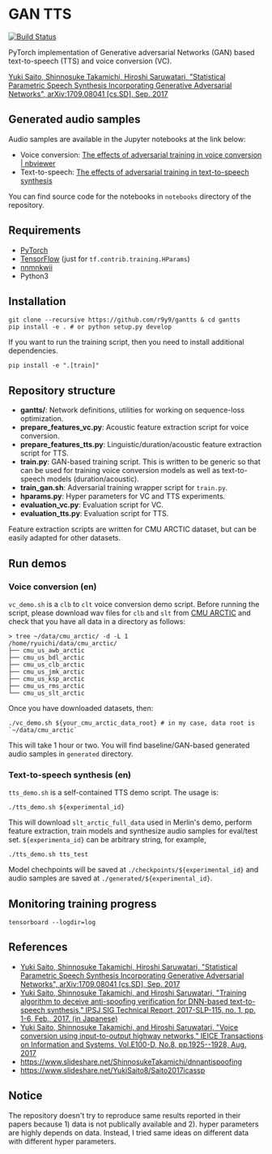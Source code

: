 # GAN TTS

[![Build Status](https://travis-ci.org/r9y9/gantts.svg?branch=master)](https://travis-ci.org/r9y9/gantts)

PyTorch implementation of Generative adversarial Networks (GAN) based text-to-speech (TTS) and voice conversion (VC).

[Yuki Saito, Shinnosuke Takamichi, Hiroshi Saruwatari, "Statistical Parametric Speech Synthesis Incorporating Generative Adversarial Networks", arXiv:1709.08041 [cs.SD], Sep. 2017](https://arxiv.org/abs/1709.08041)

## Generated audio samples

Audio samples are available in the Jupyter notebooks at the link below:

- Voice conversion: [The effects of adversarial training in voice conversion | nbviewer](http://nbviewer.jupyter.org/github/r9y9/gantts/blob/master/notebooks/Test%20VC.ipynb)
- Text-to-speech: [The effects of adversarial training in text-to-speech synthesis](http://nbviewer.jupyter.org/github/r9y9/gantts/blob/master/notebooks/Test%20TTS.ipynb)

You can find source code for the notebooks in `notebooks` directory of the repository.

## Requirements

- [PyTorch](http://pytorch.org/)
- [TensorFlow](https://www.tensorflow.org/) (just for `tf.contrib.training.HParams`)
- [nnmnkwii](https://github.com/r9y9/nnmnkwii)
- Python3

## Installation

```
git clone --recursive https://github.com/r9y9/gantts & cd gantts
pip install -e . # or python setup.py develop
```

If you want to run the training script, then you need to install additional dependencies.

```
pip install -e ".[train]"
```

## Repository structure

- **gantts/**: Network definitions, utilities for working on sequence-loss optimization.
- **prepare_features_vc.py**: Acoustic feature extraction script for voice conversion.
- **prepare_features_tts.py**: Linguistic/duration/acoustic feature extraction script for TTS.
- **train.py**: GAN-based training script. This is written to be generic so that can be used for training voice conversion models as well as text-to-speech models (duration/acoustic).
- **train_gan.sh**: Adversarial training wrapper script for `train.py`.
- **hparams.py**: Hyper parameters for VC and TTS experiments.
- **evaluation_vc.py**: Evaluation script for VC.
- **evaluation_tts.py**: Evaluation script for TTS.

Feature extraction scripts are written for CMU ARCTIC dataset, but can be easily adapted for other datasets.

## Run demos

### Voice conversion (en)

`vc_demo.sh` is a `clb` to `clt` voice conversion demo script. Before running the script, please download wav files for `clb` and `slt` from [CMU ARCTIC](http://festvox.org/cmu_arctic/) and check that you have all data in a directory as follows:

```
> tree ~/data/cmu_arctic/ -d -L 1
/home/ryuichi/data/cmu_arctic/
├── cmu_us_awb_arctic
├── cmu_us_bdl_arctic
├── cmu_us_clb_arctic
├── cmu_us_jmk_arctic
├── cmu_us_ksp_arctic
├── cmu_us_rms_arctic
└── cmu_us_slt_arctic
```

Once you have downloaded datasets, then:

```
./vc_demo.sh ${your_cmu_arctic_data_root} # in my case, data root is `~/data/cmu_arctic`
```

This will take 1 hour or two. You will find baseline/GAN-based generated audio samples in `generated` directory.

### Text-to-speech synthesis (en)

`tts_demo.sh` is a self-contained TTS demo script. The usage is:

```
./tts_demo.sh ${experimental_id}
```

This will download `slt_arctic_full_data` used in Merlin's demo, perform feature extraction, train models and synthesize audio samples for eval/test set. `${experimenta_id}` can be arbitrary string, for example,

```
./tts_demo.sh tts_test
```


Model chechpoints will be saved at `./checkpoints/${experimental_id}` and audio samples
are saved at `./generated/${experimental_id}`.

## Monitoring training progress

```
tensorboard --logdir=log
```

## References

- [Yuki Saito, Shinnosuke Takamichi, Hiroshi Saruwatari, "Statistical Parametric Speech Synthesis Incorporating Generative Adversarial Networks", arXiv:1709.08041 [cs.SD], Sep. 2017](https://arxiv.org/abs/1709.08041)
- [Yuki Saito, Shinnosuke Takamichi, and Hiroshi Saruwatari, "Training algorithm to deceive anti-spoofing verification for DNN-based text-to-speech synthesis," IPSJ SIG Technical Report, 2017-SLP-115, no. 1, pp. 1-6, Feb., 2017. (in Japanese)](http://sython.org/papers/SIG-SLP/saito201702slp.pdf)
- [Yuki Saito, Shinnosuke Takamichi, and Hiroshi Saruwatari, "Voice conversion using input-to-output highway networks," IEICE Transactions on Information and Systems, Vol.E100-D, No.8, pp.1925--1928, Aug. 2017](https://www.jstage.jst.go.jp/article/transinf/E100.D/8/E100.D_2017EDL8034/_article)
- https://www.slideshare.net/ShinnosukeTakamichi/dnnantispoofing
- https://www.slideshare.net/YukiSaito8/Saito2017icassp

## Notice

The repository doesn't try to reproduce same results reported in their papers because 1) data is not publically available and 2). hyper parameters are highly depends on data. Instead, I tried same ideas on different data with different hyper parameters.

